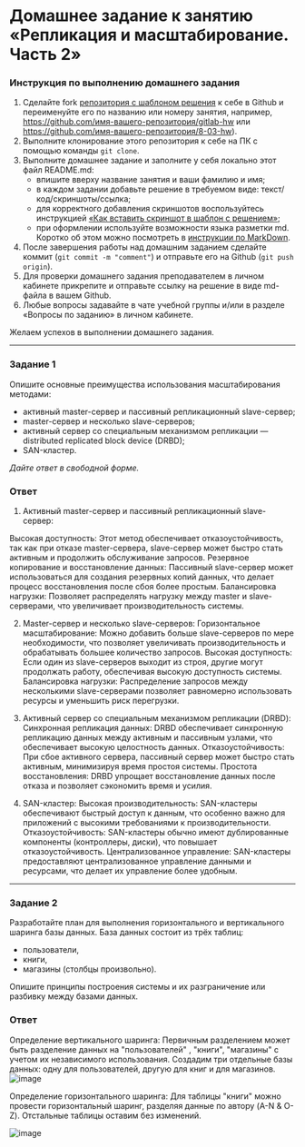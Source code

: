 # Домашнее задание к занятию «Репликация и масштабирование. Часть 2»

### Инструкция по выполнению домашнего задания

1. Сделайте fork [репозитория c шаблоном решения](https://github.com/netology-code/sys-pattern-homework) к себе в Github и переименуйте его по названию или номеру занятия, например, https://github.com/имя-вашего-репозитория/gitlab-hw или https://github.com/имя-вашего-репозитория/8-03-hw).
2. Выполните клонирование этого репозитория к себе на ПК с помощью команды `git clone`.
3. Выполните домашнее задание и заполните у себя локально этот файл README.md:
   - впишите вверху название занятия и ваши фамилию и имя;
   - в каждом задании добавьте решение в требуемом виде: текст/код/скриншоты/ссылка;
   - для корректного добавления скриншотов воспользуйтесь инструкцией [«Как вставить скриншот в шаблон с решением»](https://github.com/netology-code/sys-pattern-homework/blob/main/screen-instruction.md);
   - при оформлении используйте возможности языка разметки md. Коротко об этом можно посмотреть в [инструкции по MarkDown](https://github.com/netology-code/sys-pattern-homework/blob/main/md-instruction.md).
4. После завершения работы над домашним заданием сделайте коммит (`git commit -m "comment"`) и отправьте его на Github (`git push origin`).
5. Для проверки домашнего задания преподавателем в личном кабинете прикрепите и отправьте ссылку на решение в виде md-файла в вашем Github.
6. Любые вопросы задавайте в чате учебной группы и/или в разделе «Вопросы по заданию» в личном кабинете.

Желаем успехов в выполнении домашнего задания.

---

### Задание 1

Опишите основные преимущества использования масштабирования методами:

- активный master-сервер и пассивный репликационный slave-сервер; 
- master-сервер и несколько slave-серверов;
- активный сервер со специальным механизмом репликации — distributed replicated block device (DRBD);
- SAN-кластер.

*Дайте ответ в свободной форме.*
### Ответ
1. Активный master-сервер и пассивный репликационный slave-сервер:

Высокая доступность: Этот метод обеспечивает отказоустойчивость, так как при отказе master-сервера, slave-сервер может быстро стать активным и продолжить обслуживание запросов.
Резервное копирование и восстановление данных: Пассивный slave-сервер может использоваться для создания резервных копий данных, что делает процесс восстановления после сбоя более простым.
Балансировка нагрузки: Позволяет распределять нагрузку между master и slave-серверами, что увеличивает производительность системы.

2. Master-сервер и несколько slave-серверов:
Горизонтальное масштабирование: Можно добавить больше slave-серверов по мере необходимости, что позволяет увеличивать производительность и обрабатывать большее количество запросов.
Высокая доступность: Если один из slave-серверов выходит из строя, другие могут продолжать работу, обеспечивая высокую доступность системы.
Балансировка нагрузки: Распределение запросов между несколькими slave-серверами позволяет равномерно использовать ресурсы и уменьшить риск перегрузки.

3. Активный сервер со специальным механизмом репликации (DRBD):
Синхронная репликация данных: DRBD обеспечивает синхронную репликацию данных между активным и пассивным узлами, что обеспечивает высокую целостность данных.
Отказоустойчивость: При сбое активного сервера, пассивный сервер может быстро стать активным, минимизируя время простоя системы.
Простота восстановления: DRBD упрощает восстановление данных после отказа и позволяет сэкономить время и усилия.

4. SAN-кластер:
Высокая производительность: SAN-кластеры обеспечивают быстрый доступ к данным, что особенно важно для приложений с высокими требованиями к производительности.
Отказоустойчивость: SAN-кластеры обычно имеют дублированные компоненты (контроллеры, диски), что повышает отказоустойчивость.
Централизованное управление: SAN-кластеры предоставляют централизованное управление данными и ресурсами, что делает их управление более удобным.
---

### Задание 2


Разработайте план для выполнения горизонтального и вертикального шаринга базы данных. База данных состоит из трёх таблиц: 

- пользователи, 
- книги, 
- магазины (столбцы произвольно). 

Опишите принципы построения системы и их разграничение или разбивку между базами данных.
### Ответ


Определение вертикального шаринга:
Первичным разделением может быть разделение данных на "пользователей" , "книги", "магазины" с учетом их независимого использования.
Создадим три отдельные базы данных: одну для пользователей, другую для книг и для магазинов.
![image](https://github.com/goddim/HW_netology_main/assets/132663924/942e3321-a333-41ea-883a-9f6300accc3f)


Определение горизонтального шаринга:
Для таблицы "книги" можно провести горизонтальный шаринг, разделяя данные по автору (A-N & O-Z). Отстальные таблицы оставим без изменений.

![image](https://github.com/goddim/HW_netology_main/assets/132663924/d41a55bb-7b4c-4a92-a733-96cfe27aca35)
